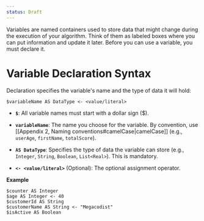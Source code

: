 ```yaml
---
status: Draft
---
```

Variables are named containers used to store data that might change during the execution of your algorithm. Think of them as labeled boxes where you can put information and update it later. Before you can use a variable, you must declare it.

# Variable Declaration Syntax
Declaration specifies the variable's name and the type of data it will hold:
```
$variableName AS DataType <- <value/literal>
```

* **`$`**: All variable names must start with a dollar sign ($).

* **`variableName`**: The name you choose for the variable. By convention, use [[Appendix 2, Naming conventions#camelCase|camelCase]] (e.g., `userAge`, `firstName`, `totalScore`).

* **`AS DataType`**: Specifies the type of data the variable can store (e.g., `Integer`, `String`, `Boolean`, `List<Real>`). This is mandatory.
* **`<- <value/literal>`** (Optional): The optional assignment operator.

**Example**

```
$counter AS Integer
$age AS Integer <- 40
$customerId AS String
$customerName AS String <- "Megacodist"
$isActive AS Boolean
```
